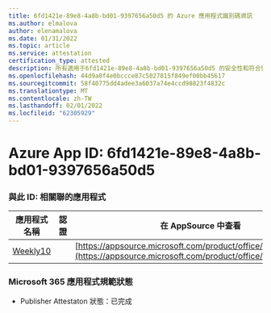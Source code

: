 ```yaml
---
title: 6fd1421e-89e8-4a8b-bd01-9397656a50d5 的 Azure 應用程式識別碼資訊
ms.author: elmalova
author: elenamalova
ms.date: 01/31/2022
ms.topic: article
ms.service: attestation
certification_type: attested
description: 所有適用于6fd1421e-89e8-4a8b-bd01-9397656a50d5 的安全性和符合性資訊資訊。
ms.openlocfilehash: 44d9a0f4e0bccce87c5027815f849ef00bb45617
ms.sourcegitcommit: 58f40775dd4adee3a6037a74e4ccd98823f4832c
ms.translationtype: MT
ms.contentlocale: zh-TW
ms.lasthandoff: 02/01/2022
ms.locfileid: "62305929"
---
```

# <a name="azure-app-id-6fd1421e-89e8-4a8b-bd01-9397656a50d5"></a>Azure App ID: 6fd1421e-89e8-4a8b-bd01-9397656a50d5


### <a name="apps-associated-with-this-id"></a>與此 ID: 相關聯的應用程式
| **應用程式名稱** | **認證** | **在 AppSource 中查看** |
|--------------|---------------|-----------------------|
| [Weekly10](https://docs.microsoft.com/microsoft-365-app-certification/forward/WA200001441) |  | [https://appsource.microsoft.com/product/office/WA200001441](https://appsource.microsoft.com/product/office/WA200001441) |

### <a name="microsoft-365-app-compliance-status"></a>Microsoft 365 應用程式規範狀態
- Publisher Attestaton 狀態：已完成
